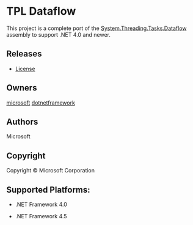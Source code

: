 # TPL Dataflow

This project is a complete port of the [System.Threading.Tasks.Dataflow](https://github.com/dotnet/corefx/tree/master/src/System.Threading.Tasks.Dataflow) assembly to support .NET 4.0 and newer.

## Releases

* [License](https://github.com/sharwell/dotnet-collections/blob/master/LICENSE)

## Owners
[microsoft](http://www.nuget.org/profiles/microsoft)
[dotnetframework](http://www.nuget.org/profiles/dotnetframework)

## Authors
Microsoft

## Copyright
Copyright © Microsoft Corporation

## Supported Platforms:

- .NET Framework 4.0

- .NET Framework 4.5